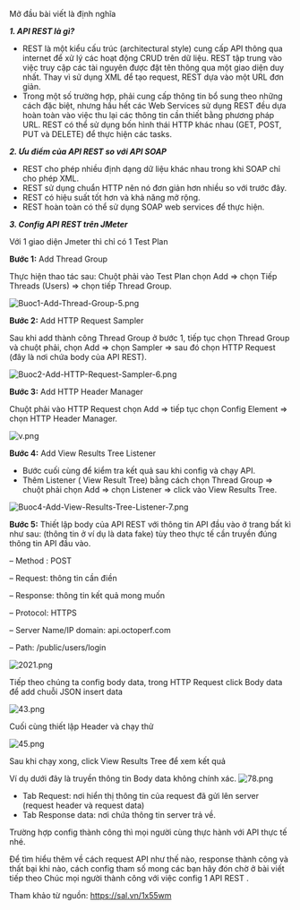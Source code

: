 Mở đầu bài viết là định nghĩa

***1. API REST là gì?***
- REST là một kiểu cấu trúc (architectural style) cung cấp API thông qua internet để xử lý các hoạt động CRUD trên dữ liệu. REST tập trung vào việc truy cập các tài nguyên được đặt tên thông qua một giao diện duy nhất. Thay vì sử dụng XML để tạo request, REST dựa vào một URL đơn giản. 
- Trong một số trường hợp, phải cung cấp thông tin bổ sung theo những cách đặc biệt, nhưng hầu hết các Web Services sử dụng REST đều dựa hoàn toàn vào việc thu lại các thông tin cần thiết bằng phương pháp URL. REST có thể sử dụng bốn hình thái HTTP khác nhau (GET, POST, PUT và DELETE) để thực hiện các tasks.

***2. Ưu điểm của API REST so với API SOAP***
- REST cho phép nhiều định dạng dữ liệu khác nhau trong khi SOAP chỉ cho phép XML. 
- REST sử dụng chuẩn HTTP nên nó đơn giản hơn nhiều so với trước đây.
- REST có hiệu suất tốt hơn và khả năng mở rộng.
- REST hoàn toàn có thể sử dụng SOAP web services để thực hiện.

***3. Config API REST trên JMeter***

Với 1 giao diện Jmeter thì chỉ có 1 Test Plan

**Bước 1:** Add Thread Group

Thực hiện thao tác sau: Chuột phải vào Test Plan chọn Add => chọn Tiếp Threads (Users) => chọn tiếp Thread Group.

![Buoc1-Add-Thread-Group-5.png](https://images.viblo.asia/d62f6052-8482-4ad1-b6d6-8ecffa902bb5.png)

**Bước 2:** Add HTTP Request Sampler

Sau khi add thành công Thread Group ở bước 1, tiếp tục chọn Thread Group và chuột phải, chọn Add =>  chọn Sampler => sau đó chọn HTTP Request (đây là nơi chứa body của API REST).

![Buoc2-Add-HTTP-Request-Sampler-6.png](https://images.viblo.asia/984a2d8d-4538-4d59-ae16-3ea02f8e9cc0.png)

**Bước 3:**  Add HTTP Header Manager

Chuột phải vào HTTP Request chọn Add => tiếp tục chọn Config Element => chọn HTTP Header Manager.

![v.png](https://images.viblo.asia/51c30d80-dd97-47bd-a492-0911b4492b0b.png)

**Bước 4:** Add View Results Tree Listener

- Bước cuối cùng để kiểm tra kết quả sau khi config và chạy API.
- Thêm Listener ( View Result Tree) bằng cách chọn Thread Group => chuột phải chọn Add => chọn Listener => click vào View Results Tree.

![Buoc4-Add-View-Results-Tree-Listener-7.png](https://images.viblo.asia/46936e95-0887-473f-9cb1-e0759a4be1ea.png)

**Bước 5:**  Thiết lập body của API REST với thông tin API đầu vào ở trang bất kì như sau: (thông tin ở ví dụ là data fake) tùy theo thực tế cần truyền đúng thông tin API đầu vào.

– Method : POST

– Request: thông tin cần điền

– Response: thông tin kết quả mong muốn

– Protocol: HTTPS

– Server Name/IP domain: api.octoperf.com

– Path:  /public/users/login

![2021.png](https://images.viblo.asia/938e9775-1f24-470f-883d-88861a6051f9.png)

Tiếp theo chúng ta config body data, trong HTTP Request click Body data để add chuỗi JSON insert data

![43.png](https://images.viblo.asia/7197031c-9728-4d64-a18a-e593826d842e.png)

Cuối cùng thiết lập Header và chạy thử

![45.png](https://images.viblo.asia/2695c3e0-528f-4d43-a402-5d731ec220a5.png)

Sau khi chạy xong, click View Results Tree để xem kết quả

Ví dụ dưới đây là truyền thông tin Body data không chính xác. 
![78.png](https://images.viblo.asia/3b047213-77e3-4d10-94db-dbbd55b0a25e.png)

- Tab Request: nơi hiển thị thông tin của request đã gửi lên server (request header và request data)
-  Tab Response data: nơi chứa thông tin server trả về.

Trường hợp config thành công thì mọi người cùng thực hành với API thực tế nhé.

Để tìm hiểu thêm về cách request API như thế nào, response thành công và thất bại khi nào, cách config tham số mong các bạn hãy đón chờ ở bài viết tiếp theo
Chúc mọi người thành công với việc config 1 API REST .

Tham khảo từ nguồn: https://sal.vn/1x55wm